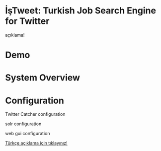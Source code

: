 İşTweet: Turkish Job Search Engine for Twitter
=======


açıklama!


Demo
=======


System Overview
=======


Configuration
=======
Twitter Catcher configuration

solr configuration

web gui configuration




[Türkçe açıklama için tıklayınız!](https://github.com/cornetto/SpellChecker/wiki/Implementation-Details)  
